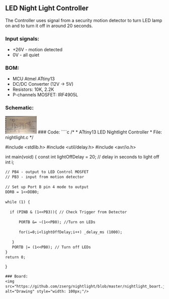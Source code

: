 ## LED Night Light Controller

The Controller uses signal from a security motion detector to turn LED lamp on and to turn it off in around 20 seconds.

### Input signals:
* +26V - motion detected
* 0V   -  all quiet

### BOM:
* MCU Atmel ATtiny13
* DC/DC Converter (12V -> 5V)
* Resistors: 10K, 2.2K
* P-channels MOSFET: IRF4905L

### Schematic:
<img src="https://github.com/zserg/nightlight/blob/master/nightlight_schematic.jpg" alt="Drawing" style="width: 100px;"/>
### Code:
````c
/*
 * ATtiny13 LED Nightlight Controller
 * File: nightlight.c
 */

#include <stdlib.h>
#include <util/delay.h>
#include <avr/io.h>


int main(void)
{
    const int lightOffDelay = 20; // delay in seconds to light off
    int i;
 
    // PB4 - output to LED Control MOSFET
    // PB3 - input from motion detector
    
    // Set up Port B pin 4 mode to output
    DDRB = 1<<DDB0;

    while (1) {
 
      if (PINB & (1<<PB3)){ // Check Trigger from Detector
          
          PORTB &= ~(1<<PB0); //Turn on LEDs
          
          for(i=0;i<lightOffDelay;i++) _delay_ms (1000);
            
       }
       PORTB |= (1<<PB0); // Turn off LEDs
    }
    return 0;
}
````
### Board:
<img src="https://github.com/zserg/nightlight/blob/master/nightlight_boart.jpg" alt="Drawing" style="width: 100px;"/>




